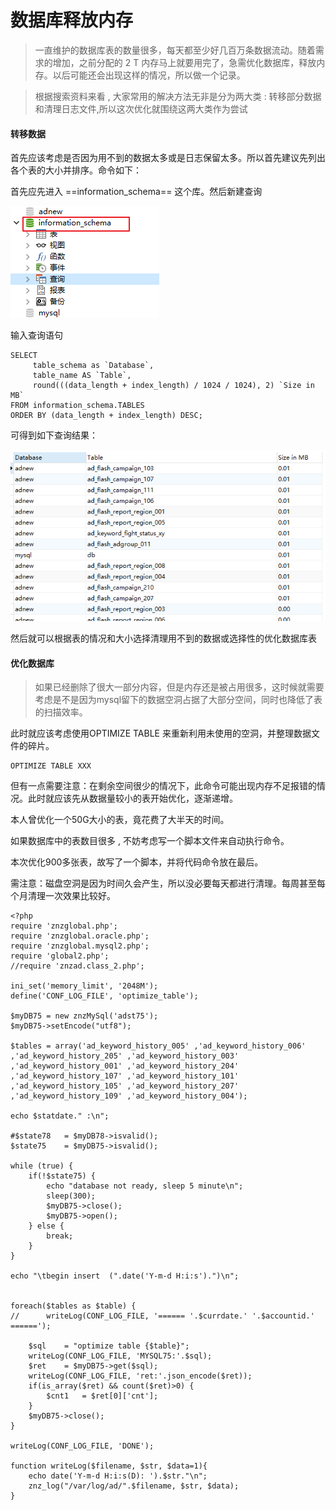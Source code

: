 # 数据库释放内存

> 一直维护的数据库表的数量很多，每天都至少好几百万条数据流动。随着需求的增加，之前分配的 2 T 内存马上就要用完了，急需优化数据库，释放内存。以后可能还会出现这样的情况，所以做一个记录。

> 根据搜索资料来看  , 大家常用的解决方法无非是分为两大类 : 转移部分数据和清理日志文件,所以这次优化就围绕这两大类作为尝试

#### 转移数据

首先应该考虑是否因为用不到的数据太多或是日志保留太多。所以首先建议先列出各个表的大小并排序。命令如下：

首先应先进入  ==information_schema== 这个库。然后新建查询

![image-20200302112431944](.pics/image-20200302112431944.png)

输入查询语句

~~~mysql
SELECT
     table_schema as `Database`,
     table_name AS `Table`,
     round(((data_length + index_length) / 1024 / 1024), 2) `Size in MB`
FROM information_schema.TABLES
ORDER BY (data_length + index_length) DESC;
~~~

可得到如下查询结果：

![image-20200302112536244](.pics/image-20200302112536244.png)

然后就可以根据表的情况和大小选择清理用不到的数据或选择性的优化数据库表


#### 优化数据库

> 如果已经删除了很大一部分内容，但是内存还是被占用很多，这时候就需要考虑是不是因为mysql留下的数据空洞占据了大部分空间，同时也降低了表的扫描效率。

此时就应该考虑使用OPTIMIZE TABLE 来重新利用未使用的空洞，并整理数据文件的碎片。

~~~mysql
OPTIMIZE TABLE XXX
~~~

但有一点需要注意：在剩余空间很少的情况下，此命令可能出现内存不足报错的情况。此时就应该先从数据量较小的表开始优化，逐渐递增。

本人曾优化一个50G大小的表，竟花费了大半天的时间。

如果数据库中的表数目很多 , 不妨考虑写一个脚本文件来自动执行命令。

本次优化900多张表，故写了一个脚本，并将代码命令放在最后。

需注意：磁盘空洞是因为时间久会产生，所以没必要每天都进行清理。每周甚至每个月清理一次效果比较好。


~~~shell
<?php
require 'znzglobal.php';
require 'znzglobal.oracle.php';
require 'znzglobal.mysql2.php';
require 'global2.php';
//require 'znzad.class_2.php';

ini_set('memory_limit', '2048M');
define('CONF_LOG_FILE', 'optimize_table');

$myDB75	= new znzMySql('adst75');
$myDB75->setEncode("utf8");

$tables	= array('ad_keyword_history_005' ,'ad_keyword_history_006' ,'ad_keyword_history_205' ,'ad_keyword_history_003' ,'ad_keyword_history_001' ,'ad_keyword_history_204' ,'ad_keyword_history_107' ,'ad_keyword_history_101' ,'ad_keyword_history_105' ,'ad_keyword_history_207' ,'ad_keyword_history_109' ,'ad_keyword_history_004');

echo $statdate." :\n";

#$state78	= $myDB78->isvalid();
$state75	= $myDB75->isvalid();

while (true) {
	if(!$state75) {
		echo "database not ready, sleep 5 minute\n";
		sleep(300);
		$myDB75->close();
		$myDB75->open();
	} else {
		break;
	}
}

echo "\tbegin insert  (".date('Y-m-d H:i:s').")\n";

	
foreach($tables as $table) {
// 		writeLog(CONF_LOG_FILE, '====== '.$currdate.' '.$accountid.' ======');

	$sql    = "optimize table {$table}";
	writeLog(CONF_LOG_FILE, 'MYSQL75:'.$sql);
	$ret	= $myDB75->get($sql);
	writeLog(CONF_LOG_FILE, 'ret:'.json_encode($ret));
	if(is_array($ret) && count($ret)>0) {
		$cnt1	= $ret[0]['cnt'];
	}
	$myDB75->close();
}

writeLog(CONF_LOG_FILE, 'DONE');

function writeLog($filename, $str, $data=1){
	echo date('Y-m-d H:i:s(D): ').$str."\n";
	znz_log("/var/log/ad/".$filename, $str, $data);
}
~~~



